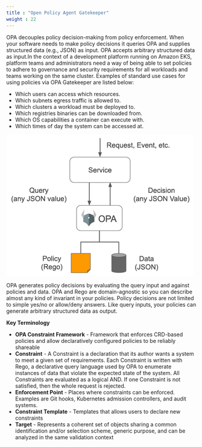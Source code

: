 ```yaml
---
title : "Open Policy Agent Gatekeeper"
weight : 22
---
```


OPA decouples policy decision-making from policy enforcement. When your software needs to make policy decisions it queries OPA and supplies structured data (e.g., JSON) as input. OPA accepts arbitrary structured data as input.In the context of a development platform running on Amazon EKS, platform teams and administrators need a way of being able to set policies to adhere to governance and security requirements for all workloads and teams working on the same cluster. Examples of standard use cases for using policies via OPA Gatekeeper are listed below:


* Which users can access which resources.
* Which subnets egress traffic is allowed to.
* Which clusters a workload must be deployed to.
* Which registries binaries can be downloaded from.
* Which OS capabilities a container can execute with.
* Which times of day the system can be accessed at.

![OPA](/static/images/pod-security/opa/opa-service.png)

OPA generates policy decisions by evaluating the query input and against policies and data. OPA and Rego are domain-agnostic so you can describe almost any kind of invariant in your policies. Policy decisions are not limited to simple yes/no or allow/deny answers. Like query inputs, your policies can generate arbitrary structured data as output.

**Key Terminology**

* **OPA Constraint Framework** - Framework that enforces CRD-based policies and allow declaratively configured policies to be reliably shareable
* **Constraint** - A Constraint is a declaration that its author wants a system to meet a given set of requirements. Each Constraint is written with Rego, a declarative query language used by OPA to enumerate instances of data that violate the expected state of the system. All Constraints are evaluated as a logical AND. If one Constraint is not satisfied, then the whole request is rejected.
* **Enforcement Point** - Places where constraints can be enforced. Examples are Git hooks, Kubernetes admission controllers, and audit systems.
* **Constraint Template** - Templates that allows users to declare new constraints
* **Target** - Represents a coherent set of objects sharing a common identification and/or selection scheme, generic purpose, and can be analyzed in the same validation context
